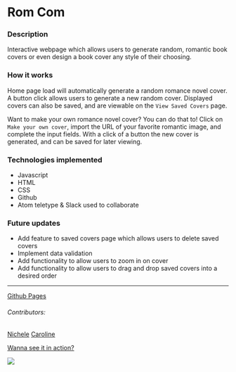 # Rom Com

### Description
Interactive webpage which allows users to generate random, romantic book covers or
even design a book cover any style of their choosing.



### How it works
Home page load will automatically generate a random romance novel cover. A button click allows users to generate a new random cover. Displayed covers can also be saved, and are viewable on the `View Saved Covers` page.

Want to make your own romance novel cover? You can do that to! Click on `Make your own cover`, import the URL of your favorite romantic image, and complete the input fields. With a click of a button the new cover is generated, and can be saved for later viewing.


### Technologies implemented
- Javascript
- HTML
- CSS
- Github
- Atom teletype & Slack used to collaborate


### Future updates
- Add feature to saved covers page which allows users to delete saved covers
- Implement data validation
- Add functionality to allow users to zoom in on cover
- Add functionality to allow users to drag and drop saved covers into a desired order


*******************************************************************************
[Github Pages](https://cmeubanks.github.io/romcom/)

###### Contributors:
[Nichele](https://github.com/nichelicorn)
[Caroline](https://github.com/cmeubanks)


[Wanna see it in action?](https://media.giphy.com/media/E5YQEiFfI0vD7hx2oR/giphy.gif)

![](https://media.giphy.com/media/E5YQEiFfI0vD7hx2oR/giphy.gif)
